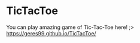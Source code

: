 # TicTacToe

You can play amazing game of Tic-Tac-Toe here! ;>
https://geres99.github.io/TicTacToe/
